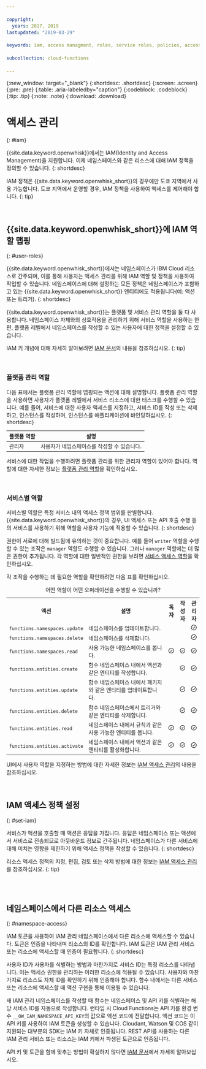 ```yaml
---

copyright:
  years: 2017, 2019
lastupdated: "2019-03-29"

keywords: iam, access managment, roles, service roles, policies, access

subcollection: cloud-functions

---
```


{:new_window: target="_blank"}
{:shortdesc: .shortdesc}
{:screen: .screen}
{:pre: .pre}
{:table: .aria-labeledby="caption"}
{:codeblock: .codeblock}
{:tip: .tip}
{:note: .note}
{:download: .download}


# 액세스 관리
{: #iam}

{{site.data.keyword.openwhisk}}에서는 IAM(Identity and Access Management)을 지원합니다. 이제 네임스페이스와 같은 리소스에 대해 IAM 정책을 정의할 수 있습니다.
{: shortdesc}

IAM 정책은 {{site.data.keyword.openwhisk_short}}의 경우에만 도쿄 지역에서 사용 가능합니다. 도쿄 지역에서 운영할 경우, IAM 정책을 사용하여 액세스를 제어해야 합니다.
{: tip}

</br>

## {{site.data.keyword.openwhisk_short}}에 IAM 역할 맵핑 
{: #user-roles}

{{site.data.keyword.openwhisk_short}}에서는 네임스페이스가 IBM Cloud 리소스로 간주되며, 이를 통해 사용자는 액세스 관리를 위해 IAM 역할 및 정책을 사용하여 작업할 수 있습니다. 네임스페이스에 대해 설정하는 모든 정책은 네임스페이스가 포함하고 있는 {{site.data.keyword.openwhisk_short}} 엔티티에도 적용됩니다(예: 액션 또는 트리거).
{: shortdesc}

{{site.data.keyword.openwhisk_short}}는 플랫폼 및 서비스 관리 역할을 둘 다 사용합니다. 네임스페이스 자체와의 상호작용을 관리하기 위해 서비스 역할을 사용하는 한편, 플랫폼 레벨에서 네임스페이스를 작성할 수 있는 사용자에 대한 정책을 설정할 수 있습니다. 

IAM 키 개념에 대해 자세히 알아보려면 [IAM 문서](/docs/iam?topic=iam-iamconcepts#iamconcepts)의 내용을 참조하십시오.
{: tip}

</br>

### 플랫폼 관리 역할

다음 표에서는 플랫폼 관리 역할에 맵핑되는 액션에 대해 설명합니다. 플랫폼 관리 역할을 사용하면 사용자가 플랫폼 레벨에서 서비스 리소스에 대한 태스크를 수행할 수 있습니다. 예를 들어, 서비스에 대한 사용자 액세스를 지정하고, 서비스 ID를 작성 또는 삭제하고, 인스턴스를 작성하며, 인스턴스를 애플리케이션에 바인딩하십시오.
{: shortdesc}

<table>
  <thead>
    <tr>
      <th>플랫폼 역할</th>
      <th>설명</th>
    </tr>
  </thead>
  <tbody>
    <tr>
      <td>관리자</td>
      <td>사용자가 네임스페이스를 작성할 수 있습니다.</td>
    </tr>
  </tbody>
</table>

서비스에 대한 작업을 수행하려면 플랫폼 관리를 위한 관리자 역할이 있어야 합니다. 역할에 대한 자세한 정보는 [플랫폼 관리 역할](/docs/iam?topic=iam-userroles)을 확인하십시오.

</br>

### 서비스별 역할

서비스별 역할은 특정 서비스 내의 액세스 정책 범위를 판별합니다. {{site.data.keyword.openwhisk_short}}의 경우, UI 액세스 또는 API 호출 수행 등의 서비스를 사용하기 위해 역할을 사용자 기능에 적용할 수 있습니다.
{: shortdesc}


권한이 서로에 대해 빌드됨에 유의하는 것이 중요합니다. 예를 들어 `writer` 역할을 수행할 수 있는 조작은 `manager` 역할도 수행할 수 있습니다. 그러나 `manager` 역할에는 더 많은 권한이 추가됩니다. 각 역할에 대한 일반적인 권한을 보려면 [서비스 액세스 역할](/docs/iam?topic=iam-userroles)을 확인하십시오.

각 조작을 수행하는 데 필요한 역할을 확인하려면 다음 표를 확인하십시오.

<table><caption>어떤 역할이 어떤 오퍼레이션을 수행할 수 있습니까?</caption>
  <tr>
    <th style="width:150px">액션</th>
    <th style="width:2500px">설명</th>
    <th style="width:50px">독자</th>
    <th style="width:50px">작성자</th>
    <th style="width:50px">관리자</th>
  </tr>
  <tr>
    <td><code>functions.namespaces.update</code></td>
    <td>네임스페이스를 업데이트합니다.</td>
    <td></td>
    <td></td>
    <td><img src="images/confirm.png" width="32" alt="사용 가능한 기능" style="width:32px;" /></td>
  </tr>
  <tr>
    <td><code>functions.namespaces.delete</code></td>
    <td>네임스페이스를 삭제합니다.</td>
    <td></td>
    <td></td>
    <td><img src="images/confirm.png" width="32" alt="사용 가능한 기능" style="width:32px;" /></td>
  </tr>
  <tr>
    <td><code>functions.namespaces.read</code></td>
    <td>사용 가능한 네임스페이스를 봅니다. </td>
    <td><img src="images/confirm.png" width="32" alt="사용 가능한 기능" style="width:32px;" /></td>
    <td><img src="images/confirm.png" width="32" alt="사용 가능한 기능" style="width:32px;" /></td>
    <td><img src="images/confirm.png" width="32" alt="사용 가능한 기능" style="width:32px;" /></td>
  </tr>
  <tr>
    <td><code>functions.entities.create</code></td>
    <td>함수 네임스페이스 내에서 액션과 같은 엔티티를 작성합니다. </td>
    <td> </td>
    <td><img src="images/confirm.png" width="32" alt="사용 가능한 기능" style="width:32px;" /></td>
    <td><img src="images/confirm.png" width="32" alt="사용 가능한 기능" style="width:32px;" /></td>
  </tr>
  <tr>
    <td><code>functions.entities.update</code></td>
    <td>함수 네임스페이스 내에서 패키지와 같은 엔티티를 업데이트합니다. </td>
    <td> </td>
    <td><img src="images/confirm.png" width="32" alt="사용 가능한 기능" style="width:32px;" /></td>
    <td><img src="images/confirm.png" width="32" alt="사용 가능한 기능" style="width:32px;" /></td>
  </tr>
  <tr>
    <td><code>functions.entities.delete</code></td>
    <td>함수 네임스페이스에서 트리거와 같은 엔티티를 삭제합니다. </td>
    <td> </td>
    <td><img src="images/confirm.png" width="32" alt="사용 가능한 기능" style="width:32px;" /></td>
    <td><img src="images/confirm.png" width="32" alt="사용 가능한 기능" style="width:32px;" /></td>
  </tr>
  <tr>
    <td><code>functions.entities.read</code></td>
    <td>네임스페이스 내에서 규칙과 같은 사용 가능한 엔티티를 봅니다.</td>
    <td><img src="images/confirm.png" width="32" alt="사용 가능한 기능" style="width:32px;" /></td>
    <td><img src="images/confirm.png" width="32" alt="사용 가능한 기능" style="width:32px;" /></td>
    <td><img src="images/confirm.png" width="32" alt="사용 가능한 기능" style="width:32px;" /></td>
  </tr>
  <tr>
    <td><code>functions.entities.activate</code></td>
    <td>네임스페이스 내에서 액션과 같은 엔티티를 활성화합니다.</td>
    <td><img src="images/confirm.png" width="32" alt="사용 가능한 기능" style="width:32px;" /></td>
    <td><img src="images/confirm.png" width="32" alt="사용 가능한 기능" style="width:32px;" /></td>
    <td><img src="images/confirm.png" width="32" alt="사용 가능한 기능" style="width:32px;" /></td>
  </tr>
</table>

UI에서 사용자 역할을 지정하는 방법에 대한 자세한 정보는 [IAM 액세스 관리](/docs/iam?topic=iam-iammanidaccser#iammanidaccser)의 내용을 참조하십시오.

</br>


## IAM 액세스 정책 설정
{: #set-iam}

서비스가 액션을 호출할 때 액션은 응답을 가집니다. 응답은 네임스페이스 또는 액션에서 서비스로 전송되므로 아웃바운드 정보로 간주됩니다. 네임스페이스가 다른 서비스에 대해 미치는 영향을 제한하기 위해 액세스 정책을 작성할 수 있습니다.
{: shortdesc}

리소스 액세스 정책의 지정, 편집, 검토 또는 삭제 방법에 대한 정보는 [IAM 액세스 관리](/docs/iam?topic=iam-iammanidaccser#iammanidaccser)를 참조하십시오.
{: tip}




</br>
</br>

## 네임스페이스에서 다른 리소스 액세스
{: #namespace-access}

IAM 토큰을 사용하여 IAM 관리 네임스페이스에서 다른 리소스에 액세스할 수 있습니다. 토큰은 인증을 나타내며 리소스의 ID를 확인합니다. IAM 토큰은 IAM 관리 서비스 또는 리소스에 액세스할 때 인증이 필요합니다.
{: shortdesc}

사용자 ID가 사용자를 식별하는 방법과 마찬가지로 서비스 ID는 특정 리소스를 나타냅니다. 이는 액세스 권한을 관리하는 이러한 리소스에 적용될 수 있습니다. 사용자와 마찬가지로 리소스도 자체 ID를 확인하기 위해 인증해야 합니다. 함수 내에서는 다른 서비스 또는 리소스에 액세스할 때 액션 구현을 통해 이용될 수 있습니다. 

새 IAM 관리 네임스페이스를 작성할 때 함수는 네임스페이스 및 API 키를 식별하는 해당 서비스 ID를 자동으로 작성합니다. 런타임 시 Cloud Functions는 API 키를 환경 변수 `__OW_IAM_NAMESPACE_API_KEY`의 값으로 액션 코드에 전달합니다. 액션 코드는 이 API 키를 사용하여 IAM 토큰을 생성할 수 있습니다. Cloudant, Watson 및 COS 같이 지원되는 대부분의 SDK는 IAM 키 자체로 인증됩니다. REST API를 사용하는 다른 IAM 관리 서비스 또는 리소스는 IAM 키에서 파생된 토큰으로 인증됩니다.

API 키 및 토큰을 함께 맞추는 방법이 확실하지 않다면 [IAM 문서](/docs/iam?topic=iam-iamapikeysforservices)에서 자세히 알아보십시오.
